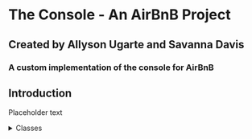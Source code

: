 <h1>The Console - An AirBnB Project</h1>
<h2>Created by Allyson Ugarte and Savanna Davis</h2>
<h3>A custom implementation of the console for AirBnB</h3>

<h2>Introduction</h2>

<p>Placeholder text</p>

<details><summary>Classes</summary>
    <details><summary><em>BaseModel</em></summary>
        def __init__(self, *args, **kwargs): <em>Instantaion method.</em>
        def __str__(self): <em>Object as string representation method.</em>
        def save(self): <em>Saves an instance with the current date and time.</em>
        def to_dict(self): <em>Returns a dictionary of all created instances.</em> 
    </details>
    <details><summary><em>User</em><summary>
        Contains a user's email, password, first name and last name. 
    </details>
    <details><summary><em>City</em><summary>
        Contains a state id and name.
    </details>
    <details><summary><em>State</em><summary>
        Contains a name.
    </details>
    <details><summary><em>Place</em><summary>
        Contains a city id, user id, latitude, longitude, max guests, number of rooms and bathrooms.
    </details>
    <details><summary><em>Review</em><summary>
        Contains a place id, user id, and text. 
    </details>
</details>


